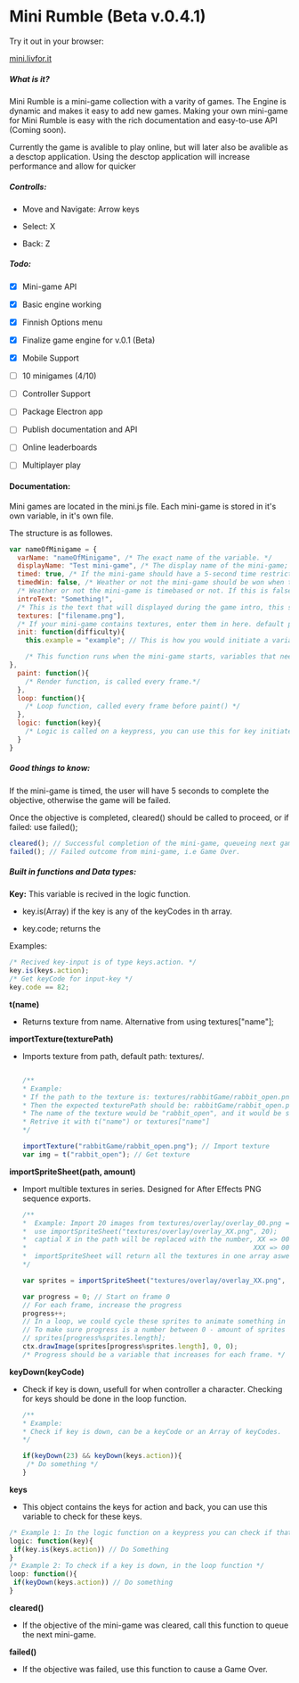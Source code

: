 # Mini Rumble (Beta v.0.4.1)

Try it out in your browser:

 [mini.livfor.it]([http://mini.livfor.it)

##### What is it?

Mini Rumble is a mini-game collection with a varity of games. The Engine is dynamic and makes it easy to add new games. Making your own mini-game for Mini Rumble is easy with the rich documentation and easy-to-use API (Coming soon).

Currently the game is avalible to play online, but will later also be avalible as a desctop application. Using the desctop application will increase performance and allow for quicker 

##### Controlls:

- Move and Navigate: Arrow keys

- Select: X

- Back: Z

##### Todo:

- [x] Mini-game API

- [x] Basic engine working

- [x] Finnish Options menu

- [x] Finalize game engine for v.0.1 (Beta)

- [x] Mobile Support

- [ ] 10 minigames (4/10)

- [ ] Controller Support

- [ ] Package Electron app

- [ ] Publish documentation and API 

- [ ] Online leaderboards

- [ ] Multiplayer play

#### Documentation:

Mini games are located in the mini.js file. Each mini-game is stored in it's own variable, in it's own file.

The structure is as followes.

```javascript
var nameOfMinigame = {
  varName: "nameOfMinigame", /* The exact name of the variable. */
  displayName: "Test mini-game", /* The display name of the mini-game; Shown in the menu when togglening mini-games. */
  timed: true, /* If the mini-game should have a 5-second time restriction. */
  timedWin: false, /* Weather or not the mini-game should be won when the time runs out. */
  /* Weather or not the mini-game is timebased or not. If this is false, the timer will be disabled. */
  introText: "Something!", 
  /* This is the text that will displayed during the game intro, this should be a short explaination of what the objective in the mini-game is.*/
  textures: ["filename.png"], 
  /* If your mini-game contains textures, enter them in here. default path is /textures. */
  init: function(difficulty){
    this.example = "example"; // This is how you would initiate a variable.

    /* This function runs when the mini-game starts, variables that needs to be reset should be initiatied here. Difficulty is the increasing difficulty (starts at 0). The difficulty variable should be used to set the difficulty of the mini-game*/
},
  paint: function(){
    /* Render function, is called every frame.*/
  },
  loop: function(){
    /* Loop function, called every frame before paint() */
  },
  logic: function(key){
    /* Logic is called on a keypress, you can use this for key initiated actions. */
  }
}
```

##### Good things to know:

If the mini-game is timed, the user will have 5 seconds to complete the objective, otherwise the game will be failed.

Once the objective is completed, cleared() should be called to proceed, or if failed: use failed(); 

```javascript
cleared(); // Successful completion of the mini-game, queueing next game.
failed(); // Failed outcome from mini-game, i.e Game Over.
```

##### Built in functions and Data types:

**Key:** This variable is recived in the logic function. 

- key.is(Array) if the key is any of the keyCodes in th array.

- key.code; returns the 

Examples:

```javascript
/* Recived key-input is of type keys.action. */
key.is(keys.action);
/* Get keyCode for input-key */
key.code == 82;
```

**t(name)**

- Returns texture from name. Alternative from using textures["name"];

**importTexture(texturePath)**

- Imports texture from path, default path: textures/.

  ```javascript
  
  /**
  * Example:
  * If the path to the texture is: textures/rabbitGame/rabbit_open.png
  * Then the expected texturePath should be: rabbitGame/rabbit_open.png
  * The name of the texture would be "rabbit_open", and it would be stored in the textures variable.
  * Retrive it with t("name") or textures["name"]
  */
  
  importTexture("rabbitGame/rabbit_open.png"); // Import texture
  var img = t("rabbit_open"); // Get texture
  ```

  
**importSpriteSheet(path, amount)**
- Import multible textures in series. Designed for After Effects PNG sequence exports.

  ```javascript
  /**
  *  Example: Import 20 images from textures/overlay/overlay_00.png => textures/overlay/overlay_19.png
  *  use importSpriteSheet("textures/overlay/overlay_XX.png", 20);
  *  captial X in the path will be replaced with the number, XX => 00 -> 01... 50
  *                                                         XXX => 000 -> 001... 050
  *  importSpriteSheet will return all the textures in one array aswell, so it's usefull to keep them.
  */
  
  var sprites = importSpriteSheet("textures/overlay/overlay_XX.png", 20); // Imports textures, stores them in textures arr and return them. 
  
  var progress = 0; // Start on frame 0
  // For each frame, increase the progress
  progress++;
  // In a loop, we could cycle these sprites to animate something in the game.
  // To make sure progress is a number between 0 - amount of sprites we can use mod,
  // sprites[progress%sprites.length];
  ctx.drawImage(sprites[progress%sprites.length], 0, 0);
  /* Progress should be a variable that increases for each frame. */
  ```

  
**keyDown(keyCode)**
- Check if key is down, usefull for when controller a character. Checking for keys should be done in the loop function.

  ```javascript
  /**
  * Example:  
  * Check if key is down, can be a keyCode or an Array of keyCodes.
  */
  
  if(keyDown(23) && keyDown(keys.action)){
   /* Do something */
  }
  ```

**keys**

- This object contains the keys for action and back, you can use this variable to check for these keys.
```javascript
/* Example 1: In the logic function on a keypress you can check if that key is of type action or back. */
logic: function(key){
 if(key.is(keys.action)) // Do Something
}
/* Example 2: To check if a key is down, in the loop function */
loop: function(){
 if(keyDown(keys.action)) // Do something
}

```

**cleared()**

- If the objective of the mini-game was cleared, call this function to queue the next mini-game.

**failed()**

- If the objective was failed, use this function to cause a Game Over.
